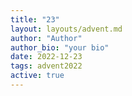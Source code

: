 ```yaml
---
title: "23"
layout: layouts/advent.md
author: "Author"
author_bio: "your bio"
date: 2022-12-23
tags: advent2022
active: true
---
```

